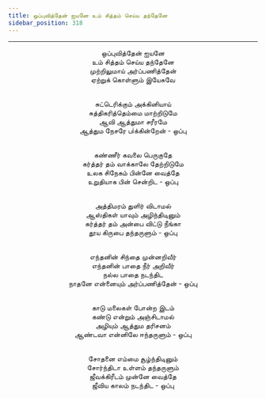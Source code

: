```yaml
---
title: ஒப்புவித்தேன் ஐயனே உம் சித்தம் செய்ய தந்தேனே
sidebar_position: 318
---
```


---
<center>
ஒப்புவித்தேன் ஐயனே<br/>
உம் சித்தம் செய்ய தந்தேனே<br/>
முற்றிலுமாய் அர்ப்பணித்தேன்<br/>
ஏற்றுக் கொள்ளும் இயேசுவே<br/><br/>

சுட்டெரிக்கும் அக்கினியாய்<br/>
சுத்திகரித்தெம்மை மாற்றிடுமே<br/>
ஆவி ஆத்துமா சரீரமே<br/>
ஆத்தும நேசரே பiக்கின்றேன்        - ஒப்பு<br/><br/>

கண்ணீர் கவலை பெருகுதே<br/>
கர்த்தர் தம் வாக்காலே தேற்றிடுமே<br/>
உலக சிநேகம் பின்னே வைத்தே<br/>
உறுதியாக பின் சென்றிட            - ஒப்பு<br/><br/>

அத்திமரம் துளிர் விடாமல்<br/>
ஆஸ்திகள் யாவும் அழிந்திடினும்<br/>
கர்த்தர் தம் அன்பை விட்டு நீங்கா<br/>
தூய கிருபை தந்தருளும்             - ஒப்பு<br/><br/>

எந்தனின் சிந்தை முன்னறிவீர்<br/>
எந்தனின் பாதை நீர் அறிவீர்<br/>
நல்ல பாதை நடந்திட<br/>
நாதனே என்னையும் அர்ப்பணித்தேன்    - ஒப்பு<br/><br/>

காடு மலைகள் போன்ற இடம்<br/>
கண்டு என்றும் அஞ்சிடாமல்<br/>
அழியும் ஆத்தும தரிசனம்<br/>
ஆண்டவா என்னிலே ஈந்தருளும்        - ஒப்பு<br/><br/>

சோதனை எம்மை சூழ்ந்திடினும்<br/>
சோர்ந்திடா உள்ளம் தந்தருளும்<br/>
ஜீவக்கிரீடம் முன்னே வைத்தே<br/>
ஜீவிய காலம் நடந்திட            - ஒப்பு
</center>